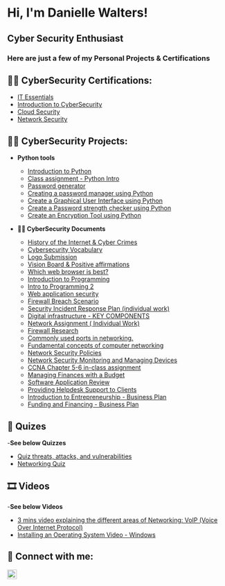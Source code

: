 <h1>Hi, I'm Danielle Walters!</h1>
<h2>Cyber Security Enthusiast</h2>
<h3>Here are just a few of my Personal Projects & Certifications</h3>

<h2>👨‍💻 CyberSecurity Certifications:</h2>

- [IT Essentials](https://drive.google.com/file/d/1PuEJpgUBffiL_ts15dGSvm82XIqHKWl3/view)
- [Introduction to CyberSecurity](https://drive.google.com/file/d/1jXFvT_BmhzP2cKUJxMZE0hvvmLEryKw9/view)
- [Cloud Security](https://drive.google.com/file/d/1la7a0_QSIuDnp9aw5IiK2MKyEI3rYuhQ/view)
- [Network Security](https://drive.google.com/file/d/1Rsa_kJrrI7LSJ61rl_vDmGpEO8qCpxE1/view)

<h2>👨‍💻 CyberSecurity Projects:</h2>

- <b>Python tools</b>
  - [Introduction to Python](https://drive.google.com/file/d/1bNogUXh4QnyyEggEQLbsuuyVF9zDn6k9/view)
  - [Class assignment -  Python Intro](https://drive.google.com/file/d/18AJc_jsdjQzkFNgJEGERDHicwzj7ZfrZ/view)
  - [Password generator](https://classroom.google.com/u/1/c/NDkyMzM2NjUzMjQ3/a/NTQxNzk4OTMwNzQ1/details)
  - [Creating a password manager using Python](https://drive.google.com/file/d/1D0g4jMEMu-Ew11ZJ1KkgMmW1516YReYl/view)
  - [Create a Graphical User Interface using Python](https://drive.google.com/file/d/1m_GRC5Y4NpdpZLESindZn2xNJYmVEYmt/view)
  - [Create a Password strength checker using Python](https://drive.google.com/file/d/1KRYVJC28TUUGTXP5vwbfA5_uue3tYTwP/view)
  - [Create an Encryption Tool using Python](https://drive.google.com/file/d/18J9H7Y9oI0X3ZcZSzUM7e4pt6w51qP76/view)
    

- <b>👨‍💻 CyberSecurity Documents</b>
  - [History of the Internet & Cyber Crimes ](https://drive.google.com/file/d/1daDvtOCV13VfCtaqEEwrcnGg5DvAhXvU/view)
  - [Cybersecurity Vocabulary](https://drive.google.com/file/d/1dAIbqI5t_AdekLsBgtQKPLnXO2d7nGIe/view)
  - [Logo Submission](https://drive.google.com/file/d/10mSEoIfYWQ_f3DZNXEV7F9OmhMZXdYVR/view)
  - [Vision Board & Positive affirmations](https://drive.google.com/file/d/1XxZasJsxEdt6aQlUdYzIt8ZcSGJ7Z15y/view)
  - [Which web browser is best?](https://drive.google.com/file/d/10U-xCzRkOG4N1nJJYolICXDdVLWvM1mQ/view)
  - [Introduction to Programming ](https://drive.google.com/file/d/12x8W5dSqzUsjR3WPzCtn6ieJTECnz5TU/view)
  - [Intro to Programming 2](https://drive.google.com/file/d/1YpnMOcmjq0TGj1xV8eskiSOKFUW3mamt/view)
  - [Web application security](https://drive.google.com/file/d/1P8osVlEqXkvfz2eR8iwczl1hymxc_SLv/view)
  - [Firewall Breach Scenario](https://drive.google.com/file/d/1Su_aNsm9JRZ9XlIZ9XxjOYC3gunFkIVu/view)
  - [Security Incident Response Plan (individual work)](https://drive.google.com/file/d/1OiDkcNIP4CrMt98O5rSjDSoN-cpP99Ur/view)
  - [Digital infrastructure - KEY COMPONENTS ](https://drive.google.com/file/d/1SOhFSRMBuLnXDC77RlKUBYSVrjbaKzoi/view)
  - [Network Assignment ( Individual Work)](https://classroom.google.com/u/1/c/NDkyMzM2NjUzMjQ3/a/NTUyODY0MjcyODM1/details)
  - [Firewall Research](https://drive.google.com/file/d/1cI4zofznRcP5BVLgWqai41P4Ldqf7JmO/view)
  - [Commonly used ports in networking.](https://drive.google.com/file/d/1ix3BFdAae42Af3c2xcCEc0Kawp2lYakl/view)
  - [Fundamental concepts of computer networking](https://drive.google.com/file/d/1U-6D2ILONblvYSEA3zt9_hZgC9L1fcBU/view)
  - [Network Security Policies](https://drive.google.com/file/d/1i46ruBZxtP4ZCqgzfHO8ACu9tC-D11iR/view)
  - [Network Security Monitoring and Managing Devices](https://drive.google.com/file/d/1SGuKgpyMKZQyHVstPHnJIWaW5OxgQZfb/view)
  - [CCNA Chapter 5-6 in-class assignment ](https://drive.google.com/file/d/1I8zc6bBWIMk7aMhBZkpKVfNf2XUUff-o/view)
  - [Managing Finances with a Budget](https://drive.google.com/file/d/1gK_-egkP9vNdIAnO-MHFC68AEIL0LpS0/view)
  - [Software Application Review ](https://drive.google.com/file/d/1HKKTIQ_Ksw0uB_6e9QPZzagtnjP5-lJK/view)
  - [Providing Helpdesk Support to Clients](https://drive.google.com/file/d/1bsMa4Jji3cMsqLBii5M47NDX8CrzmAdo/view)
  - [Introduction to Entrepreneurship - Business Plan](https://drive.google.com/file/d/1ogwmaUi8ELu6qxBz_105vFtEz0Gsggpu/view)
  - [Funding and Financing - Business Plan](https://drive.google.com/file/d/19SI61Q_O0OhZ_VooWI7IEf13ZQxGX87W/view)
    
      
<h2>🧧 Quizes</h2>

-<b>See below Quizzes</b>
 - [Quiz threats, attacks, and vulnerabilities ](https://drive.google.com/file/d/1uLuxHWegfKt50baJ4IpDhwP9En2D5ZJl/view)
 - [Networking Quiz](https://drive.google.com/file/d/1GSeEndD8VULh7PuEwMuE-GiiHJt6tMmk/view)
 
<h2> 🎞 Videos</h2>

-<b>See below Videos</b>
- [3 mins video explaining the different areas of Networking: VoIP (Voice Over Internet Protocol)](https://drive.google.com/file/d/1MlLopd36ot5x1DvKBuuhpS14Fz4jCWOs/view)
- [Installing an Operating System Video - Windows](https://www.youtube.com/watch?v=RrDly8IM9Rc)


<h2> 🤳 Connect with me:</h2>

[<img align="left" alt="JoshMadakor | LinkedIn" width="22px" src="https://cdn.jsdelivr.net/npm/simple-icons@v3/icons/linkedin.svg" />][linkedin]


[linkedin]: https://www.linkedin.com/in/danielle-walters-867069210

<!--
**joshmadakor1/joshmadakor1** is a ✨ _special_ ✨ repository because its `README.md` (this file) appears on your GitHub profile.

Here are some ideas to get you started:
